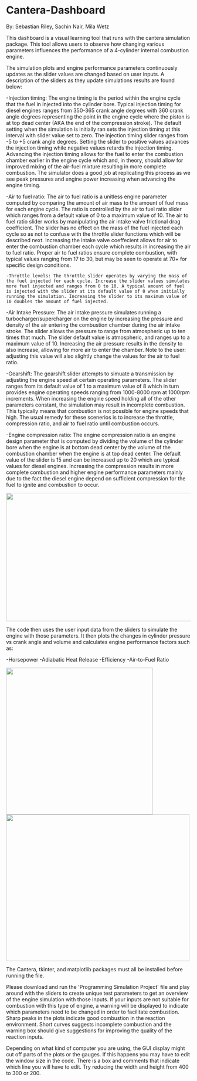 
# Cantera-Dashboard
By: Sebastian Riley, Sachin Nair, Mila Wetz

This dashboard is a visual learning tool that runs with the cantera simulation package. This tool allows users to observe how changing various parameters influences the performance of a 4-cylinder internal combustion engine.

The simulation plots and engine performance parameters continuously updates as the slider values are changed based on user inputs. A description of the sliders as they update simulations results are found below:

  -Injection timing: The engine timing is the period within the engine cycle that the fuel in injected into the cylinder bore. Typical injection timing for diesel engines ranges from 350-365 crank angle degrees with 360 crank angle degrees representing the point in the engine cycle where the piston is at top dead center (AKA the end of the compression stroke). The default setting when the simulation is initially ran sets the injection timing at this interval with slider value set to zero. The injection timing slider ranges from -5 to +5 crank angle degrees. Setting the slider to positive values advances the injection timing while negative values retards the injection timing. Advancing the injection timing allows for the fuel to enter the combustion chamber earlier in the engine cycle which and, in theory, should allow for improved mixing of the air-fuel mixture resulting in more complete combustion. The simulator does a good job at replicating this process as we see peak pressures and engine power increasing when advancing the engine timing.
  
  -Air to fuel ratio: The air to fuel ratio is a unitless engine parameter computed by comparing the amount of air mass to the amount of fuel mass for each engine cycle. The ratio is controlled by the air to fuel ratio slider which ranges from a default value of 0 to a maximum value of 10. The air to fuel ratio slider works by manipulating the air intake valve frictional drag coefficient. The slider has no effect on the mass of the fuel injected each cycle so as not to confuse with the throttle slider functions which will be described next. Increasing the intake valve coeffecient allows for air to enter the combustion chamber each cycle which results in increasing the air to fuel ratio. Proper air to fuel ratios ensure complete combustion, with typical values ranging from 17 to 30, but may be seen to operate at 70+ for specific design conditions. 
  
    -Throttle levels: The throttle slider operates by varying the mass of the fuel injected for each cycle. Increase the slider values simulates more fuel injected and ranges from 0 to 10. A typical amount of fuel is injected with the slider at its default value of 0 when initially running the simulation. Increasing the slider to its maximum value of 10 doubles the amount of fuel injected. 
    
  -Air Intake Pressure: The air intake pressure simulates running a turbocharger/supercharger on the engine by increasing the pressure and density of the air entering the combustion chamber during the air intake stroke. The slider allows the pressure to range from atmospheric up to ten times that much. The slider default value is atmospheric, and ranges up to a maximum value of 10. Increasing the air pressure results in the density to also increase, allowing for more air to enter the chamber. Note to the user: adjusting this value will also slightly change the values for the air to fuel ratio.
  
  -Gearshift: The gearshift slider attempts to simuate a transmission by adjusting the engine speed at certain operating parameters. The slider ranges from its default value of 1 to a maximum value of 8 which in turn provides engine operating speeds ranging from 1000-8000 rpm at 1000rpm increments. When increasing the engine speed holding all of the other parameters constant, the simulation may result in incomplete combustion. This typically means that combustion is not possible for engine speeds that high. The usual remedy for these scenerios is to increase the throttle, compression ratio, and air to fuel ratio until combustion occurs. 
  
  -Engine compression ratio: The engine compression ratio is an engine design parameter that is computed by dividing the volume of the cylinder bore when the engine is at bottom dead center by the volume of the combustion chamber when the engine is at top dead center. The default value of the slider is 15 and can be increased up to 20 which are typical values for diesel engines. Increasing the compression results in more complete combustion and higher engine performance parameters mainly due to the fact the diesel engine depend on sufficient compression for the fuel to ignite and combustion to occur. 

  
<img src=https://github.com/Mila-Wetz/Cantera-Dashboard/assets/143420424/a6a3bf6e-2c68-487a-ad5b-850ab05ebc54 width ="600" height="350">


The code then uses the user input data from the sliders to simulate the engine with those parameters. It then plots the changes in cylinder pressure vs crank angle and volume and calculates engine performance factors such as:

  -Horsepower
  -Adiabatic Heat Release
  -Efficiency
  -Air-to-Fuel Ratio

<img src=https://github.com/Mila-Wetz/Cantera-Dashboard/assets/143420424/95dd7daf-61f3-497b-9ab1-ab9a86a186cf width="400" height="400">
<img src=https://github.com/Mila-Wetz/Cantera-Dashboard/assets/143420424/f62d9cd1-7fd9-4524-b204-ef9bfc112713 width="500" height="400">

The Cantera, tkinter, and matplotlib packages must all be installed before running the file.

Please download and run the 'Programming Simulation Project' file and play around with the sliders to create unique test parameters to get an overview of the engine simulation with those inputs. If your inputs are not suitable for combustion with this type of engine, a warning will be displayed to indicate which parameters need to be changed in order to facilitate combustion. Sharp peaks in the plots indicate good combustion in the reaction environment. Short curves suggests incomplete combustion and the warning box should give suggestions for improving the quality of the reaction inputs.

Depending on what kind of computer you are using, the GUI display might cut off parts of the plots or the gauges. If this happens you may have to edit the window size in the code. There is a box and comments that indicate which line you will have to edit. Try reducing the width and height from 400 to 300 or 200.
